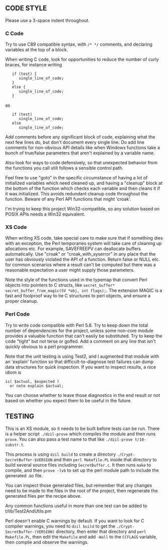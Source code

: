 ## CODE STYLE

Please use a 3-space indent throughout.

### C Code

Try to use C89 compatible syntax, with `/* */` comments, and declaring variables at the top of
a block.

When writing C code, look for opportunities to reduce the number of curly braces, for instance
writing

```
   if (test) {
      single_line_of_code;
   }
   else {
      single_line_of_code;
   }
```

as

```
   if (test)
      single_line_of_code;
   else
      single_line_of_code;
```

Add comments before any significant block of code, explaining what the next few lines
do, but don't document every single line.  Do add line comments for non-obvious API details like
when Windows functions take a bunch of true/false parameters that aren't explained by a variable
name.

Also look for ways to code defensively, so that unexpected behavior from the functions you call
still follows a sensible control path.

Feel free to use "goto" in the specific circumstance of having a lot of initialized variables
which need cleaned up, and having a "cleanup" block at the bottom of the function which checks
each variable and then cleans it if it was initialized.  This avoids redundant cleanup code
throughout the function.  Beware of any Perl API functions that might 'croak'.

I'm trying to keep this project Win32-compatible, so any solution based on POSIX APIs needs a
Win32 equivalent.

### XS Code

When writing XS code, take special care to make sure that if something dies with an exception,
the Perl temporaries system will take care of cleaning up allocations etc.  For example,
SAVEFREEPV can deallocate buffers automatically.  Use "croak" or "croak_with_syserror" in any
place that the user has obviously violated the API of a function.  Return false or NULL etc.
for common scenarios where a result can't be computed but there was a reasonable expectation a
user might supply those parameters.

Note the style of the functions used in the typemap that convert Perl objects into pointers to
C structs, like `secret_buffer* secret_buffer_from_magic(SV *obj, int flags);`.  The extension
MAGIC is a fast and foolproof way to tie C structures to perl objects, and ensure a proper
cleanup.

### Perl Code

Try to write code compatible with Perl 5.8.  Try to keep down the total number of dependencies
for the project, unless some non-core module provides a valuable function that can't easily be
substituted.  Try to keep the code "tight" but not terse or golfed.  Add a comment on any line
that isn't quickly obvious to a perl programmer.

Note that the unit testing is using Test2, and I augmented that module with an 'explain'
function so that difficult-to-diagnose test failures can dump data structures for quick
inspection.  If you want to inspect results, a nice idiom is
```
is( $actual, $expected )
  or note explain $actual;
```
You can choose whether to leave those diagnostics in the end result or not based on whether you
expect them to be useful in the future.

TESTING
-------

This is an XS module, so it needs to be built before tests can be run.  There is a helper
script `./dzil-prove` which compiles the module and then runs `prove`.  You can also pass a
test name to that like `./dzil-prove t/10-substr.t`.

This process is using `dzil build` to create a directory `./Crypt-SecretBuffer-$VERSION` and
then `perl Makefile.PL` inside that directory to build several source files including
`SecretBuffer.c`.  It then runs `make` to compile, and then `prove -lvb` to set up the perl
module path to include the generated .so file.

You can inspect those generated files, but remember that any changes need to be made to the
files in the root of the project, then regenerate the generated files per the recipe above.

Any common functions useful in more than one test can be added to t/lib/Test2AndUtils.pm

Perl doesn't enable C warnings by default.  If you want to look for C compiler warnings, you
need to `dzil build` to get the `./Crypt-SecretBuffer-(VERSION)` directory, then enter that
directory and `perl Makefile.PL`, then edit the `Makefile` and add `-Wall` to the `CCFLAGS`
variable, then compile and observe the warnings.
